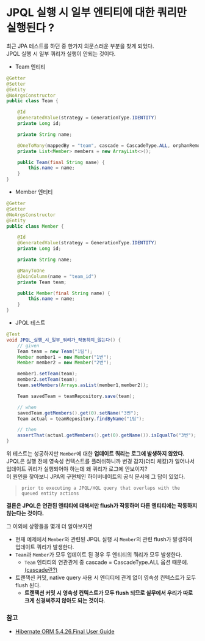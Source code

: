 # JPQL 실행 시 일부 엔티티에 대한 쿼리만 실행된다 ?

최근 JPA 테스트를 하던 중 한가지 의문스러운 부분을 찾게 되었다.     
JPQL 실행 시 일부 쿼리가 실행이 안되는 것이다.
  
- Team 엔티티
```java
@Getter
@Setter
@Entity
@NoArgsConstructor
public class Team {

    @Id
    @GeneratedValue(strategy = GenerationType.IDENTITY)
    private Long id;

    private String name;

    @OneToMany(mappedBy = "team", cascade = CascadeType.ALL, orphanRemoval = true)
    private List<Member> members = new ArrayList<>();

    public Team(final String name) {
        this.name = name;
    }
}
```

- Member 엔티티
```java
@Getter
@Setter
@NoArgsConstructor
@Entity
public class Member {

    @Id
    @GeneratedValue(strategy = GenerationType.IDENTITY)
    private Long id;

    private String name;

    @ManyToOne
    @JoinColumn(name = "team_id")
    private Team team;

    public Member(final String name) {
        this.name = name;
    }
}
```

- JPQL 테스트
````java
@Test
void JPQL_실행_시_일부_쿼리가_작동하지_않는다() {
    // given
    Team team = new Team("1팀");
    Member member1 = new Member("1번");
    Member member2 = new Member("2번");

    member1.setTeam(team);
    member2.setTeam(team);
    team.setMembers(Arrays.asList(member1,member2));

    Team savedTeam = teamRepository.save(team);

    // when
    savedTeam.getMembers().get(0).setName("3번");
    Team actual = teamRepository.findByName("1팀");

    // then
    assertThat(actual.getMembers().get(0).getName()).isEqualTo("3번");
}
````

위 테스트는 성공하지만 `Member`에 대한 **업데이트 쿼리는 로그에 발생하지 않았다.**  
JPQL은 실행 전에 영속성 컨텍스트를 플러쉬하니까 변경 감지(더티 체킹)가 일어나서 업데이트 쿼리가 실행되어야 하는데 왜 쿼리가 로그에 안보이지?     
이 원인을 찾아보니 JPA의 구현체인 하이버네이트의 공식 문서에 그 답이 있었다.  
> `prior to executing a JPQL/HQL query that overlaps with the queued entity actions`  
 
**결론은 JPQL은 연관된 엔티티에 대해서만 flush가 작동하며 다른 엔티티에는 작동하지 않는다는 것이다.**  

그 이외에 상황들을 몇개 더 알아보자면
- 현재 예제에서 `Member`와 관련된 JPQL 실행 시 `Member`의 관련 flush가 발생하여 업데이트 쿼리가 발생한다.
- `Team`과 `Member`가 모두 업데이트 된 경우 두 엔티티의 쿼리가 모두 발생한다.
    - `Team` 엔티티의 연관관계 중 cascade = CascadeType.ALL 옵션 때문에.
    [(cascade란?)](https://github.com/leeyohan93/TIL/blob/master/spring/jpa/EntityPersist.md)
- 트랜잭션 커밋, native query 사용 시 엔티티에 관계 없이 영속성 컨텍스트가 모두 flush 된다.
    - **트랜잭션 커밋 시 영속성 컨텍스트가 모두 flush 되므로 실무에서 우리가 따로 크게 신경써주지 않아도 되는 것이다.**

### 참고
- [Hibernate ORM 5.4.26.Final User Guide](https://docs.jboss.org/hibernate/orm/5.4/userguide/html_single/Hibernate_User_Guide.html#flushing)  
